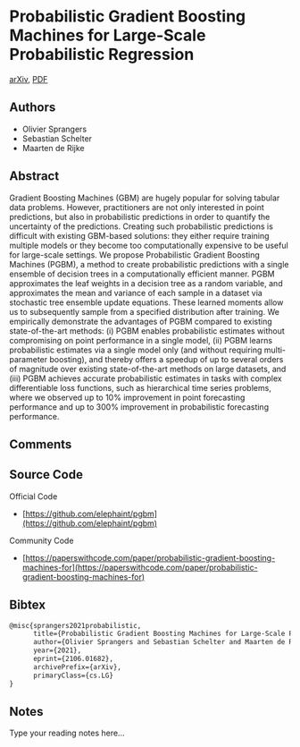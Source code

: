 
# Probabilistic Gradient Boosting Machines for Large-Scale Probabilistic Regression

[arXiv](https://arxiv.org/abs/2106.01682), [PDF](https://arxiv.org/pdf/2106.01682.pdf)

## Authors

- Olivier Sprangers
- Sebastian Schelter
- Maarten de Rijke

## Abstract

Gradient Boosting Machines (GBM) are hugely popular for solving tabular data problems. However, practitioners are not only interested in point predictions, but also in probabilistic predictions in order to quantify the uncertainty of the predictions. Creating such probabilistic predictions is difficult with existing GBM-based solutions: they either require training multiple models or they become too computationally expensive to be useful for large-scale settings. We propose Probabilistic Gradient Boosting Machines (PGBM), a method to create probabilistic predictions with a single ensemble of decision trees in a computationally efficient manner. PGBM approximates the leaf weights in a decision tree as a random variable, and approximates the mean and variance of each sample in a dataset via stochastic tree ensemble update equations. These learned moments allow us to subsequently sample from a specified distribution after training. We empirically demonstrate the advantages of PGBM compared to existing state-of-the-art methods: (i) PGBM enables probabilistic estimates without compromising on point performance in a single model, (ii) PGBM learns probabilistic estimates via a single model only (and without requiring multi-parameter boosting), and thereby offers a speedup of up to several orders of magnitude over existing state-of-the-art methods on large datasets, and (iii) PGBM achieves accurate probabilistic estimates in tasks with complex differentiable loss functions, such as hierarchical time series problems, where we observed up to 10% improvement in point forecasting performance and up to 300% improvement in probabilistic forecasting performance.

## Comments



## Source Code

Official Code

- [https://github.com/elephaint/pgbm](https://github.com/elephaint/pgbm)

Community Code

- [https://paperswithcode.com/paper/probabilistic-gradient-boosting-machines-for](https://paperswithcode.com/paper/probabilistic-gradient-boosting-machines-for)

## Bibtex

```tex
@misc{sprangers2021probabilistic,
      title={Probabilistic Gradient Boosting Machines for Large-Scale Probabilistic Regression}, 
      author={Olivier Sprangers and Sebastian Schelter and Maarten de Rijke},
      year={2021},
      eprint={2106.01682},
      archivePrefix={arXiv},
      primaryClass={cs.LG}
}
```

## Notes

Type your reading notes here...

